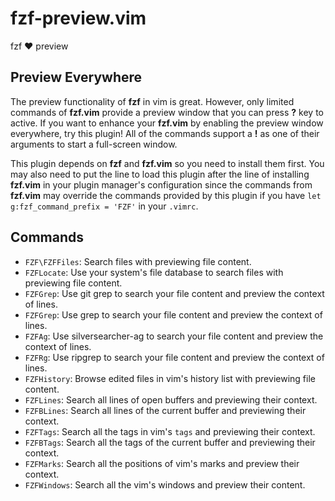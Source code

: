 # fzf-preview.vim

fzf :heart: preview

## Preview Everywhere

The preview functionality of **fzf** in vim is great. However, only limited
commands of **fzf.vim** provide a preview window that you can press **?** key
to active. If you want to enhance your **fzf.vim** by enabling the preview
window everywhere, try this plugin! All of the commands support a **!** as one
of their arguments to start a full-screen window.

This plugin depends on **fzf** and **fzf.vim** so you need to install them
first. You may also need to put the line to load this plugin after the line of
installing **fzf.vim** in your plugin manager's configuration since the
commands from **fzf.vim** may override the commands provided by this plugin if
you have `let g:fzf_command_prefix = 'FZF'` in your `.vimrc`.

## Commands

- `FZF\FZFFiles`: Search files with previewing file content.
- `FZFLocate`: Use your system's file database to search files with previewing file content.
- `FZFGrep`: Use git grep to search your file content and preview the context of lines.
- `FZFGrep`: Use grep to search your file content and preview the context of lines.
- `FZFAg`: Use silversearcher-ag to search your file content and preview the context of lines.
- `FZFRg`: Use ripgrep to search your file content and preview the context of lines.
- `FZFHistory`: Browse edited files in vim's history list with previewing file content.
- `FZFLines`: Search all lines of open buffers and previewing their context.
- `FZFBLines`: Search all lines of the current buffer and previewing their context.
- `FZFTags`: Search all the tags in vim's `tags` and previewing their context.
- `FZFBTags`: Search all the tags of the current buffer and previewing their context.
- `FZFMarks`: Search all the positions of vim's marks and preview their context.
- `FZFWindows`: Search all the vim's windows and preview their content.
